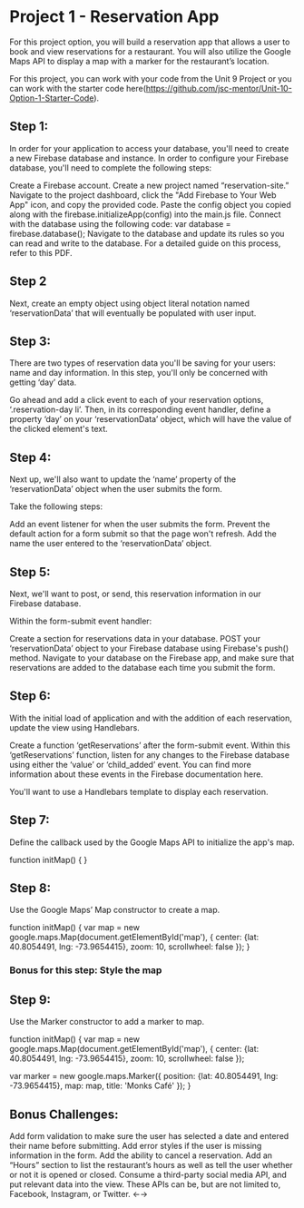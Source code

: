 # Project 1 - Reservation App
For this project option, you will build a reservation app that allows a user to book and view reservations for a restaurant. You will also utilize the Google Maps API to display a map with a marker for the restaurant’s location.

For this project, you can work with your code from the Unit 9 Project or you can work with the starter code here(https://github.com/jsc-mentor/Unit-10-Option-1-Starter-Code).

## Step 1:
In order for your application to access your database, you'll need to create a new Firebase database and instance. In order to configure your Firebase database, you'll need to complete the following steps:

Create a Firebase account.
Create a new project named “reservation-site.”
Navigate to the project dashboard, click the "Add Firebase to Your Web App" icon, and copy the provided code.
Paste the config object you copied along with the firebase.initializeApp(config) into the main.js file.
Connect with the database using the following code: var database = firebase.database();
Navigate to the database and update its rules so you can read and write to the database.
For a detailed guide on this process, refer to this PDF.

## Step 2
Next, create an empty object using object literal notation named ‘reservationData’ that will eventually be populated with user input.

## Step 3:
There are two types of reservation data you'll be saving for your users: name and day information. In this step, you'll only be concerned with getting ‘day’ data.

Go ahead and add a click event to each of your reservation options, ‘.reservation-day li’. Then, in its corresponding event handler, define a property ‘day’ on your ‘reservationData’ object, which will have the value of the clicked element's text.

## Step 4:
Next up, we'll also want to update the ‘name’ property of the ‘reservationData’ object when the user submits the form.

Take the following steps:

Add an event listener for when the user submits the form.
Prevent the default action for a form submit so that the page won't refresh.
Add the name the user entered to the ‘reservationData’ object.

## Step 5:
Next, we'll want to post, or send, this reservation information in our Firebase database.

Within the form-submit event handler:

Create a section for reservations data in your database.
POST your ‘reservationData’ object to your Firebase database using Firebase's push() method.
Navigate to your database on the Firebase app, and make sure that reservations are added to the database each time you submit the form.

## Step 6:
With the initial load of application and with the addition of each reservation, update the view using Handlebars.

Create a function ‘getReservations’ after the form-submit event. Within this ‘getReservations’ function, listen for any changes to the Firebase database using either the ‘value’ or ‘child_added’ event. You can find more information about these events in the Firebase documentation here.

You'll want to use a Handlebars template to display each reservation.

## Step 7:
Define the callback used by the Google Maps API to initialize the app's map.

function initMap() {
}

## Step 8:
Use the Google Maps’ Map constructor to create a map.

function initMap() {
  var map = new google.maps.Map(document.getElementById('map'), {
    center: {lat: 40.8054491, lng: -73.9654415},
    zoom: 10,
    scrollwheel: false
  });
}

### Bonus for this step: Style the map

## Step 9:
Use the Marker constructor to add a marker to map.

function initMap() {
  var map = new google.maps.Map(document.getElementById('map'), {
    center: {lat: 40.8054491, lng: -73.9654415},
    zoom: 10,
    scrollwheel: false
  });

  var marker = new google.maps.Marker({
    position: {lat: 40.8054491, lng: -73.9654415},
    map: map,
    title: 'Monks Café'
  });
}

## Bonus Challenges:
Add form validation to make sure the user has selected a date and entered their name before submitting. Add error styles if the user is missing information in the form.
Add the ability to cancel a reservation.
Add an “Hours” section to list the restaurant’s hours as well as tell the user whether or not it is opened or closed.
Consume a third-party social media API, and put relevant data into the view. These APIs can be, but are not limited to, Facebook, Instagram, or Twitter.
←→
